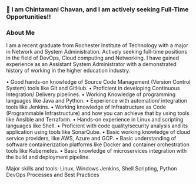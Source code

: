 <!--
**chintamanichavan/chintamanichavan** is a ✨ _special_ ✨ repository because its `README.md` (this file) appears on your GitHub profile.

Here are some ideas to get you started:

- 🔭 I’m currently working on ...
- 🌱 I’m currently learning ...
- 👯 I’m looking to collaborate on ...
- 🤔 I’m looking for help with ...
- 💬 Ask me about ...
- 📫 How to reach me: ...
- 😄 Pronouns: ...
- ⚡ Fun fact: ...
-->

### 👋 I am Chintamani Chavan, and I am actively seeking Full-Time Opportunities!!

### About Me

I am a recent graduate from Rochester Institute of Technology with a major in Network and System Administration. Actively seeking full-time positions in the field of DevOps, Cloud computing and Networking.
I have gained experience as an Assistant System Administrator with a demonstrated history of working in the higher education industry.

• Good hands-on knowledge of Source Code Management (Version Control System) tools like Git and GitHub.
• Proficient in developing Continuous Integration/ Delivery pipelines.
• Working Knowledge of programming languages like Java and Python.
• Experience with automation/ integration tools like Jenkins.
• Working knowledge of Infrastructure as Code (Programmable Infrastructure) and how you can achieve that by using tools like Ansible and Terraform.
• Hands-on experience in Linux and scripting languages like Shell.
• Proficient with code quality/security analysis and its application using tools like SonarQube.
• Basic working knowledge of cloud service providers, like AWS, Azure and GCP.
• Basic understanding of software containerization platforms like Docker and container orchestration tools like Kubernetes.
• Basic knowledge of microservices integration with the build and deployment pipeline.

Major skills and tools:
Linux, Windows
Jenkins,
Shell Scripting, Python
DevOps Processes and Best Practices

